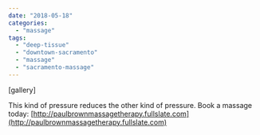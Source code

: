 ```yaml
---
date: "2018-05-18"
categories: 
  - "massage"
tags: 
  - "deep-tissue"
  - "downtown-sacramento"
  - "massage"
  - "sacramento-massage"
---
```


\[gallery\]

This kind of pressure reduces the other kind of pressure. Book a massage today: [http://paulbrownmassagetherapy.fullslate.com](http://paulbrownmassagetherapy.fullslate.com)

